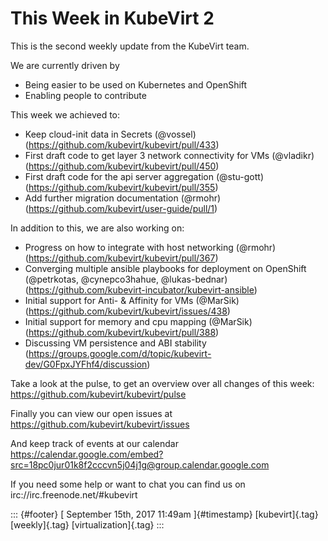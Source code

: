 This Week in KubeVirt 2
=======================

This is the second weekly update from the KubeVirt team.

We are currently driven by

-   Being easier to be used on Kubernetes and OpenShift
-   Enabling people to contribute

This week we achieved to:

-   Keep cloud-init data in Secrets (\@vossel)
    (<https://github.com/kubevirt/kubevirt/pull/433>)
-   First draft code to get layer 3 network connectivity for VMs
    (\@vladikr) (<https://github.com/kubevirt/kubevirt/pull/450>)
-   First draft code for the api server aggregation (\@stu-gott)
    (<https://github.com/kubevirt/kubevirt/pull/355>)
-   Add further migration documentation (\@rmohr)
    (<https://github.com/kubevirt/user-guide/pull/1>)

In addition to this, we are also working on:

-   Progress on how to integrate with host networking (\@rmohr)
    (<https://github.com/kubevirt/kubevirt/pull/367>)
-   Converging multiple ansible playbooks for deployment on OpenShift
    (\@petrkotas, \@cynepco3hahue, \@lukas-bednar)
    (<https://github.com/kubevirt-incubator/kubevirt-ansible>)
-   Initial support for Anti- & Affinity for VMs (\@MarSik)
    (<https://github.com/kubevirt/kubevirt/issues/438>)
-   Initial support for memory and cpu mapping (\@MarSik)
    (<https://github.com/kubevirt/kubevirt/pull/388>)
-   Discussing VM persistence and ABI stability
    (<https://groups.google.com/d/topic/kubevirt-dev/G0FpxJYFhf4/discussion>)

Take a look at the pulse, to get an overview over all changes of this
week: <https://github.com/kubevirt/kubevirt/pulse>

Finally you can view our open issues at
<https://github.com/kubevirt/kubevirt/issues>

And keep track of events at our calendar
<https://calendar.google.com/embed?src=18pc0jur01k8f2cccvn5j04j1g@group.calendar.google.com>

If you need some help or want to chat you can find us on
irc://irc.freenode.net/\#kubevirt

::: {#footer}
[ September 15th, 2017 11:49am ]{#timestamp} [kubevirt]{.tag}
[weekly]{.tag} [virtualization]{.tag}
:::

